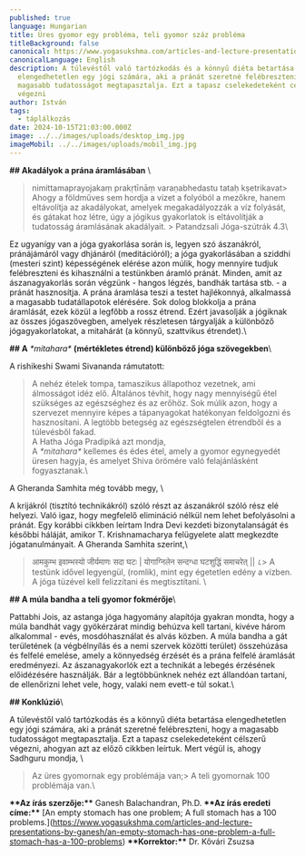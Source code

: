 ```yaml
---
published: true
language: Hungarian
title: Üres gyomor egy probléma, teli gyomor száz probléma
titleBackground: false
canonical: https://www.yogasukshma.com/articles-and-lecture-presentations-by-ganesh/an-empty-stomach-has-one-problem-a-full-stomach-has-a-100-problems
canonicalLanguage: English
description: A túlevéstől való tartózkodás és a könnyű diéta betartása
  elengedhetetlen egy jógi számára, aki a pránát szeretné felébreszteni, hogy a
  magasabb tudatosságot megtapasztalja. Ezt a tapasz cselekedeteként célszerű
  végezni
author: István
tags:
  - táplálkozás
date: 2024-10-15T21:03:00.000Z
image: ../../images/uploads/desktop_img.jpg
imageMobil: ../../images/uploads/mobil_img.jpg
---
```

**\## Akadályok a prána áramlásában** \

> nimittamaprayojakaṃ prakṛtīnāṃ varaṇabhedastu tataḥ kṣetrikavat\> Ahogy a földműves sem hordja a vizet a folyóból a mezőkre, hanem eltávolítja az akadályokat, amelyek megakadályozzák a víz folyását, és gátakat hoz létre,  úgy a jógikus gyakorlatok is eltávolítják a tudatosság áramlásának akadályait. \> Patandzsali Jóga-szútrák 4.3\

Ez ugyanígy van a jóga gyakorlása során is, legyen szó ászanákról, pránájámáról vagy dhjánáról (meditációról); a jóga gyakorlásában a sziddhi (mesteri szint) képességének elérése azon múlik, hogy mennyire tudjuk felébreszteni és kihasználni a testünkben áramló pránát. Minden, amit az ászanagyakorlás során végzünk - hangos légzés, bandhák tartása stb. - a pránát hasznosítja. A prána áramlása teszi a testet hajlékonnyá, alkalmassá a magasabb tudatállapotok elérésére. Sok dolog blokkolja a prána áramlását, ezek közül a legfőbb a rossz étrend. Ezért javasolják a jógiknak az összes jógaszövegben, amelyek részletesen tárgyalják a különböző jógagyakorlatokat, a mitahárát (a könnyű, szattvikus étrendet).\

**\## A** *\*mitahara\** **(mértékletes étrend) különböző jóga szövegekben**\

A rishikeshi Swami Sivananda rámutatott: 
> A nehéz ételek tompa, tamaszikus állapothoz vezetnek, ami álmosságot idéz elő. Általános tévhit, hogy nagy mennyiségű étel szükséges az egészséghez és az erőhöz. Sok múlik azon, hogy a szervezet mennyire képes a tápanyagokat hatékonyan feldolgozni és hasznosítani. A legtöbb betegség az egészségtelen étrendből és a túlevésből fakad.
\
A Hatha Jóga Pradipiká azt mondja,
\
> A *\*mitahara\** kellemes és édes étel, amely a gyomor egynegyedét üresen hagyja, és amelyet Shiva örömére való felajánlásként fogyasztanak.\

A Gheranda Samhita még tovább megy,  \

A krijákról (tisztító technikákról) szóló részt az ászanákról szóló rész elé helyezi. Való igaz, hogy megfelelő elimináció nélkül nem lehet befolyásolni a pránát. Egy korábbi cikkben leírtam Indra Devi kezdeti bizonytalanságát és későbbi háláját, amikor T. Krishnamacharya felügyelete alatt megkezdte jógatanulmányait. A Gheranda Samhita szerint,\

> आमकुम्भ इवाम्भस्यो जीर्यमाणः सदा घटः | योगाग्निलेन सन्दग्धा घटशुद्धिं समाचरेत् || ८\> A testünk idővel legyengül, (romlik), mint egy égetetlen edény a vízben. ​​A jóga tüzével kell felizzítani és megtisztítani.  \

**\## A múla bandha a teli gyomor fokmérője**\

Pattabhi Jois, az astanga jóga hagyomány alapítója gyakran mondta, hogy a múla bandhát vagy gyökérzárat mindig behúzva kell tartani, kivéve három alkalommal - evés, mosdóhasználat és alvás közben. A múla bandha a gát területének (a végbélnyílás és a nemi szervek közötti terület) összehúzása és felfelé emelése, amely a könnyedség érzését és a prána felfelé áramlását eredményezi. Az ászanagyakorlók ezt a technikát a lebegés érzésének előidézésére használják. Bár a legtöbbünknek nehéz ezt állandóan tartani, de ellenőrizni lehet vele, hogy, valaki nem evett-e túl sokat.\

**\## Konklúzió**\

A túlevéstől való tartózkodás és a könnyű diéta betartása elengedhetetlen egy jógi számára, aki a pránát szeretné felébreszteni, hogy a magasabb tudatosságot megtapasztalja. Ezt a tapasz cselekedeteként célszerű végezni, ahogyan azt az előző cikkben leírtuk. Mert végül is, ahogy Sadhguru mondja, \

> Az üres gyomornak egy problémája van;\> A teli gyomornak 100 problémája van.\

**\*\*Az írás szerzője:\*\*** Ganesh Balachandran, Ph.D.
**\*\*Az írás eredeti címe:\*\*** \[An empty stomach has one problem;  A full stomach has a 100 problems.](https://www.yogasukshma.com/articles-and-lecture-presentations-by-ganesh/an-empty-stomach-has-one-problem-a-full-stomach-has-a-100-problems)
**\*\*Korrektor:\*\*** Dr. Kővári Zsuzsa
